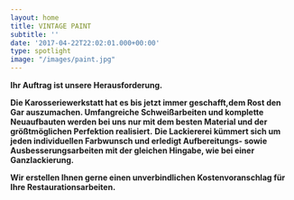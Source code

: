 ```yaml
---
layout: home
title: VINTAGE PAINT
subtitle: ''
date: '2017-04-22T22:02:01.000+00:00'
type: spotlight
image: "/images/paint.jpg"
---
```

**Ihr Auftrag ist unsere Herausforderung.**

**Die Karosseriewerkstatt hat es bis jetzt immer geschafft,dem Rost den Gar auszumachen.
Umfangreiche Schweißarbeiten und komplette Neuaufbauten
werden bei uns nur mit dem besten Material
und der größtmöglichen Perfektion realisiert.**
**Die Lackiererei kümmert sich um jeden individuellen Farbwunsch
und erledigt Aufbereitungs-
sowie Ausbesserungsarbeiten mit der gleichen Hingabe,
wie bei einer Ganzlackierung.**

**Wir erstellen Ihnen gerne einen unverbindlichen Kostenvoranschlag
für Ihre Restaurationsarbeiten.**